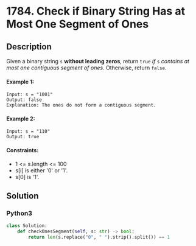 # 1784. Check if Binary String Has at Most One Segment of Ones


## Description
Given a binary string `s` **without leading zeros**, return `true` *if* `s` *contains at most one contiguous segment of ones*. Otherwise, return `false`.

#### Example 1:
```
Input: s = "1001"
Output: false
Explanation: The ones do not form a contiguous segment.
```

#### Example 2:
```
Input: s = "110"
Output: true
```

#### Constraints:
- 1 <= s.length <= 100
- s[i] is either '0' or '1'.
- s[0] is '1'.


## Solution

### Python3
```python
class Solution:
    def checkOnesSegment(self, s: str) -> bool:
        return len(s.replace("0", " ").strip().split()) == 1
```
